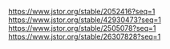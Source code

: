 https://www.jstor.org/stable/2052416?seq=1
https://www.jstor.org/stable/42930473?seq=1
https://www.jstor.org/stable/2505078?seq=1
https://www.jstor.org/stable/26307828?seq=1